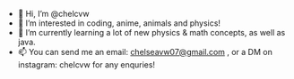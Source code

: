 - 👋 Hi, I’m @chelcvw
- 👀 I’m interested in coding, anime, animals and physics!
- 🌱 I’m currently learning a lot of new physics & math concepts, as well as java.
- 📫 You can send me an email: chelseavw07@gmail.com , or a DM on instagram: chelcvw for any enquries!

<!---
chelcvw/chelcvw is a ✨ special ✨ repository because its `README.md` (this file) appears on your GitHub profile.
You can click the Preview link to take a look at your changes.
--->
